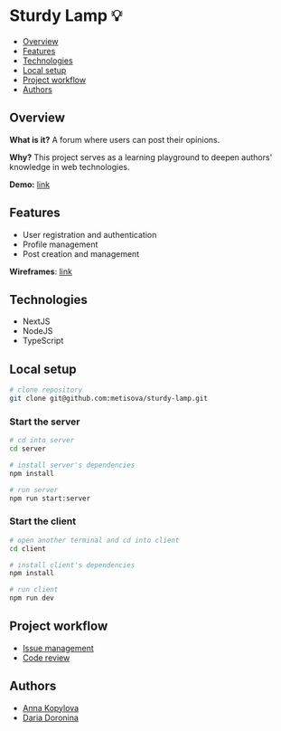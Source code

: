 # Sturdy Lamp 💡

- [Overview](#overview)
- [Features](#features)
- [Technologies](#technologies)
- [Local setup](#local-setup)
- [Project workflow](#project-workflow)
- [Authors](#authors)

## Overview

**What is it?** A forum where users can post their opinions.

**Why?** This project serves as a learning playground to deepen authors' knowledge in web technologies.

**Demo:** [link]()

## Features

- User registration and authentication
- Profile management
- Post creation and management

**Wireframes**: [link](/docs/features/)

## Technologies

- NextJS
- NodeJS
- TypeScript

## Local setup

```bash
# clone repository
git clone git@github.com:metisova/sturdy-lamp.git
```

### Start the server

```bash
# cd into server
cd server

# install server's dependencies
npm install

# run server
npm run start:server
```

### Start the client

```bash
# open another terminal and cd into client
cd client

# install client's dependencies
npm install

# run client
npm run dev
```

## Project workflow

- [Issue management](/docs/workflow/issue-management.md)
- [Code review](/docs/workflow/code-review.md)

## Authors

- [Anna Kopylova](https://github.com/metisova)
- [Daria Doronina](https://github.com/Skidle)
